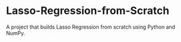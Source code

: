 # Lasso-Regression-from-Scratch
A project that builds Lasso Regression from scratch using Python and NumPy.
